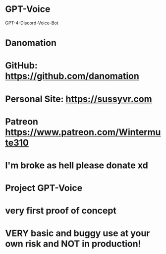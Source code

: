 # GPT-Voice
GPT-4-Discord-Voice-Bot
##
# Danomation
# GitHub: https://github.com/danomation
# Personal Site: https://sussyvr.com
# Patreon https://www.patreon.com/Wintermute310
# I'm broke as hell please donate xd
##


##
# Project GPT-Voice
# very first proof of concept
# VERY basic and buggy use at your own risk and NOT in production!
##
